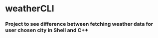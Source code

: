 # weatherCLI
### Project to see difference between fetching weather data for user chosen city in Shell and C++
